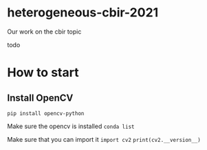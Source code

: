 # heterogeneous-cbir-2021

Our work on the cbir topic

todo

# How to start

## Install OpenCV

`pip install opencv-python`

Make sure the opencv is installed
`conda list`

Make sure that you can import it
`import cv2`
`print(cv2.__version__)`

